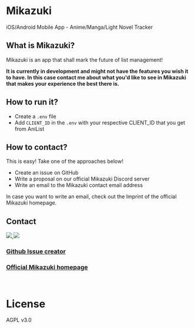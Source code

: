 # Mikazuki

iOS/Android Mobile App - Anime/Manga/Light Novel Tracker

## What is Mikazuki?

Mikazuki is an app that shall mark the future of list management!

**It is currently in development and might not have the features you wish it to have. In this case contact me about what you'd like to see in Mikazuki that makes your experience the best there is.**

## How to run it?

- Create a `.env` file
- Add `CLIENT_ID` in the `.env` with your respective CLIENT_ID that you get from AniList

## How to contact?

This is easy! Take one of the approaches below!

- Create an issue on GitHub
- Write a proposal on our official Mikazuki Discord server
- Write an email to the Mikazuki contact email address

In case you want to write an email, check out the Imprint of the official Mikazuki homepage.

## Contact

<a href="https://discord.gg/sTpR4Gw">
  <img src="https://camo.githubusercontent.com/25c4223a3586b2138655b499bec582c88bae354eddd40290f3fa5a04b3ab62a1/68747470733a2f2f646973636f72646170702e636f6d2f6173736574732f65343932333539346536393461323135343261343839343731656366666135302e737667" />
</a>

<a href="https://ko-fi.com/H2H3128IU">
  <img src="https://camo.githubusercontent.com/88b9e664b2a500cbdc892ab041e3fd1d7c348082650f3e5cf38da8ce3865e922/68747470733a2f2f7777772e6b6f2d66692e636f6d2f696d672f676974687562627574746f6e5f736d2e737667" />
</a>

### [Github Issue creator](https://github.com/mikazukiapp/mobile/issues/new)

### [Official Mikazuki homepage](https://mikazuki.moe/)


<br />

# License
AGPL v3.0
